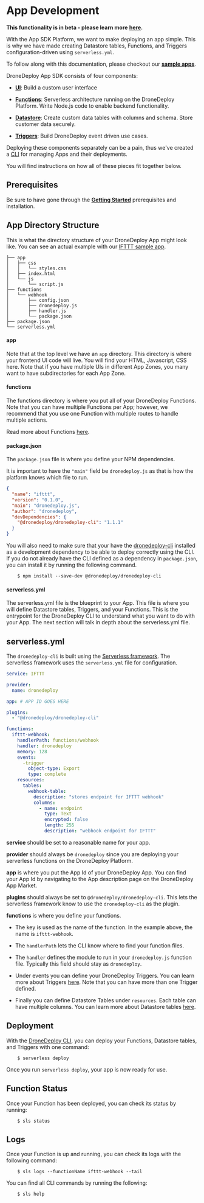 # App Development

**This functionality is in beta - please learn more** **[here](beta-signup.md).**

With the App SDK Platform, we want to make deploying an app simple. This is why we have made creating Datastore tables, Functions, and Triggers configuration-driven using `serverless.yml`.

To follow along with this documentation, please checkout our **[sample apps](https://github.com/dronedeploy/app-examples)**.

DroneDeploy App SDK consists of four components:

* [**UI**](ui-kit.md): Build a custom user interface

* [**Functions**](functions.md): Serverless architecture running on the DroneDeploy Platform. Write Node.js code to enable backend functionality.

* [**Datastore**](datastore.md): Create custom data tables with columns and schema. Store customer data securely.

* [**Triggers**](triggers.md): Build DroneDeploy event driven use cases.

Deploying these components separately can be a pain, thus we've created a [CLI](dronedeploy-cli.md) for managing Apps and their deployments.

You will find instructions on how all of these pieces fit together below.

## Prerequisites

Be sure to have gone through the [**Getting Started**](getting-started.md) prerequisites and installation.

## App Directory Structure

This is what the directory structure of your DroneDeploy App might look like. You can see an actual example with our [IFTTT sample app](https://github.com/dronedeploy/app-examples/tree/master/IFTTT).

```
├── app
│   ├── css
│   │   └── styles.css
│   ├── index.html
│   └── js
│       └── script.js
├── functions
│   └── webhook
│       ├── config.json
│       ├── dronedeploy.js
│       ├── handler.js
│       └── package.json
├── package.json
└── serverless.yml
```

#### app

Note that at the top level we have an `app` directory. This directory is where your frontend UI code will live. You will find your HTML, Javascript, CSS here. Note that if you have multiple UIs in different App Zones, you many want to have subdirectories for each App Zone.

#### functions

The functions directory is where you put all of your DroneDeploy Functions. Note that you can have multiple Functions per App; however, we recommend that you use one Function with multiple routes to handle multiple actions.

Read more about Functions [here](functions.md).

#### package.json

The `package.json` file is where you define your NPM dependencies.

It is important to have the `"main"` field be `dronedeploy.js` as that is how the platform knows which file to run.

```json
{
  "name": "ifttt",
  "version": "0.1.0",
  "main": "dronedeploy.js",
  "author": "dronedeploy",
  "devDependencies": {
    "@dronedeploy/dronedeploy-cli": "1.1.1"
  }
}
```

You will also need to make sure that your have the [dronedeploy-cli](https://www.npmjs.com/package/@dronedeploy/dronedeploy-cli) installed as a development dependency to be able to deploy correctly using the CLI. If you do not already have the CLI defined as a dependency in `package.json`, you can install it by running the following command.

        $ npm install --save-dev @dronedeploy/dronedeploy-cli

#### serverless.yml

The serverless.yml file is the blueprint to your App. This file is where you will define Datastore tables, Triggers, and your Functions. This is the entrypoint for the DroneDeploy CLI to understand what you want to do with your App. The next section will talk in depth about the serverless.yml file.

## serverless.yml

The `dronedeploy-cli` is built using the [Serverless framework](https://serverless.com/framework/docs/). The serverless framework uses the `serverless.yml` file for configuration.

```yml
service: IFTTT

provider:
  name: dronedeploy

app: # APP ID GOES HERE

plugins:
  - "@dronedeploy/dronedeploy-cli"

functions:
  ifttt-webhook:
    handlerPath: functions/webhook
    handler: dronedeploy
    memory: 128
    events:
      -trigger
        object-type: Export
        type: complete
    resources:
      tables:
        webhook-table:
          description: "stores endpoint for IFTTT webhook"
          columns:
            - name: endpoint
              type: Text
              encrypted: false
              length: 255
              description: "webhook endpoint for IFTTT"
```

**service** should be set to a reasonable name for your app.

**provider** should always be `dronedeploy` since you are deploying your serverless functions on the DroneDeploy Platform.

**app** is where you put the App Id of your DroneDeploy App. You can find your App Id by navigating to the App description page on the DroneDeploy App Market.

**plugins** should always be set to `@dronedeploy/dronedeploy-cli`. This lets the serverless framework know to use the `dronedeploy-cli` as the plugin.

**functions** is where you define your functions.

* The key is used as the name of the function. In the example above, the name is `ifttt-webhook`.

* The `handlerPath` lets the CLI know where to find your function files.

* The `handler` defines the module to run in your `dronedeploy.js` function file. Typically this field should stay as `dronedeploy`.

* Under events you can define your DroneDeploy Triggers. You can learn more about Triggers [here](triggers.md). Note that you can have more than one Trigger defined.

* Finally you can define Datastore Tables under `resources`. Each table can have multiple columns. You can learn more about Datastore tables [here](datastore.md).

## Deployment

With the [DroneDeploy CLI](dronedeploy-cli.md), you can deploy your Functions, Datastore tables, and Triggers with one command:

        $ serverless deploy

Once you run `serverless deploy`, your app is now ready for use.

## Function Status

Once your Function has been deployed, you can check its status by running:

        $ sls status

## Logs

Once your Function is up and running, you can check its logs with the following command:

        $ sls logs --functionName ifttt-webhook --tail


You can find all CLI commands by running the following:

        $ sls help